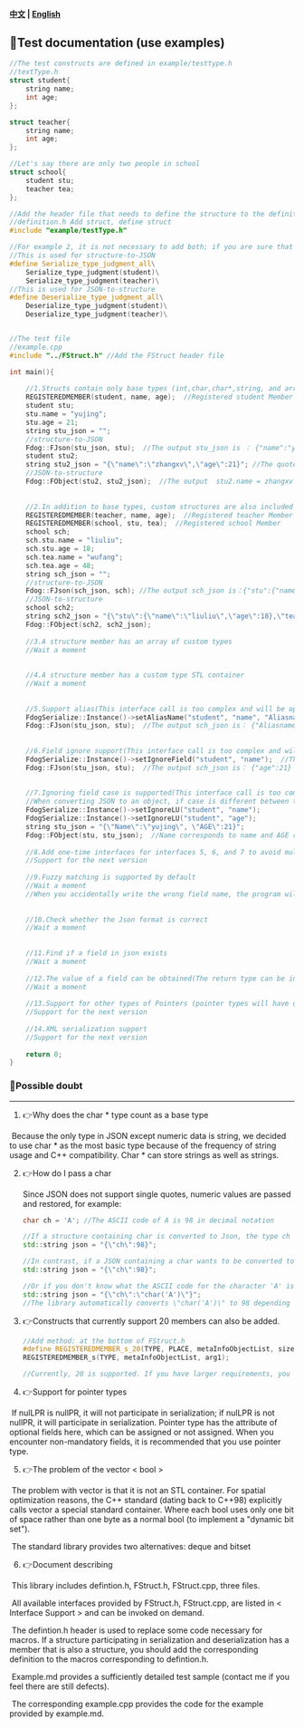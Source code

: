 #### [中文](https://github.com/HuaGouFdog/FdogSerialize/blob/master/example/example.md) | [**English**](https://github.com/HuaGouFdog/FdogSerialize/blob/master/example/example_EN.md)



## :christmas_tree:Test documentation (use examples)

```cpp
//The test constructs are defined in example/testtype.h
//textType.h
struct student{
  	string name;
    int age;
};

struct teacher{
    string name;
    int age;
};

//Let's say there are only two people in school
struct school{
    student stu;
    teacher tea;
};

//Add the header file that needs to define the structure to the definition.h header file
//definition.h Add struct, define struct
#include "example/testType.h"

//For example 2, it is not necessary to add both; if you are sure that only one-way conversions are required, you can define only one side.
//This is used for structure-to-JSON
#define Serialize_type_judgment_all\
    Serialize_type_judgment(student)\
    Serialize_type_judgment(teacher)\
//This is used for JSON-to-structure
#define Deserialize_type_judgment_all\
    Deserialize_type_judgment(student)\
    Deserialize_type_judgment(teacher)\


//The test file
//example.cpp
#include "../FStruct.h" //Add the FStruct header file

int main(){
    
    //1.Structs contain only base types (int,char,char*,string, and arrays of base types, or STL containers (map does not currently support full types), so you only need to register members.
    REGISTEREDMEMBER(student, name, age);  //Registered student Member
    student stu;
    stu.name = "yujing";
    stu.age = 21;
    string stu_json = "";
    //structure-to-JSON
    Fdog::FJson(stu_json, stu);  //The output stu_json is ： {"name":"yujing","age":21}
    student stu2;
    string stu2_json = "{\"name\":\"zhangxv\",\"age\":21}"; //The quotes have to be handled
    //JSON-to-structure
    Fdog::FObject(stu2, stu2_json);  //The output  stu2.name = zhangxv   stu2.age = 21
    
    
    //2.In addition to base types, custom structures are also included in the structure
    REGISTEREDMEMBER(teacher, name, age);  //Registered teacher Member
    REGISTEREDMEMBER(school, stu, tea);  //Registered school Member
    school sch;
    sch.stu.name = "liuliu";
    sch.stu.age = 18;
    sch.tea.name = "wufang";
    sch.tea.age = 48;
    string sch_json = "";
    //structure-to-JSON
    Fdog::FJson(sch_json, sch); //The output sch_json is：{"stu":{"name":"liuliu","age":18},"tea":{"name":"wufang","age":48}}
  	//JSON-to-structure
    school sch2;
    string sch2_json = "{\"stu\":{\"name\":\"liuliu\",\"age\":18},\"tea\":{\"name\":\"wufang\",\"age\":48}}";
    Fdog::FObject(sch2, sch2_json);
    
    //3.A structure member has an array of custom types
    //Wait a moment
    
    
    //4.A structure member has a custom type STL container
    //Wait a moment
    
    
    //5.Support alias(This interface call is too complex and will be optimized later)
    FdogSerialize::Instance()->setAliasName("student", "name", "Aliasname"); //The first parameter is type, the second parameter is original name, and the third parameter is alias.
    Fdog::FJson(stu_json, stu);  //The output sch_json is： {"Aliasname":"yujing","age":21}
    
    
    //6.Field ignore support(This interface call is too complex and will be optimized later)
    FdogSerialize::Instance()->setIgnoreField("student", "name");  //The first argument is the type, and the second argument is the field to ignore
    Fdog::FJson(stu_json, stu);  //The output sch_json is： {"age":21}  //The data in the name field is ignored
    
    
    //7.Ignoring field case is supported(This interface call is too complex and will be optimized later)
    //When converting JSON to an object, if case is different between the key value in the JSON and the member name in the object, you can set case to be ignored.
    FdogSerialize::Instance()->setIgnoreLU("student", "name");
    FdogSerialize::Instance()->setIgnoreLU("student", "age");
    string stu_json = "{\"Name\":\"yujing\", \"AGE\":21}";
    Fdog::FObject(stu, stu_json);  //Name corresponds to name and AGE corresponds to age
    
    //8.Add one-time interfaces for interfaces 5, 6, and 7 to avoid multiple calls to interfaces because multiple fields need to be set
    //Support for the next version
    
    //9.Fuzzy matching is supported by default
    //Wait a moment
    //When you accidentally write the wrong field name, the program will automatically fuzzy match, as much as possible to complete the conversion.
    
    
    //10.Check whether the Json format is correct
    //Wait a moment
    
    
    //11.Find if a field in json exists
    //Wait a moment
    
    //12.The value of a field can be obtained(The return type can be int, double, string, or bool)
    //Wait a moment
    
    //13.Support for other types of Pointers (pointer types will have optional field attributes. In the case of pointer variables, it will determine whether the pointer address is empty during conversion. If it is empty, it will not be converted, similar to ignoring fields)
    //Support for the next version
    
    //14.XML serialization support
    //Support for the next version
    
    return 0;
}
```



### :christmas_tree:Possible doubt

---



1. :point_right:Why does the char * type count as a base type

​		Because the only type in JSON except numeric data is string, we decided to use char * as the most basic type because of the frequency of string usage and C++ compatibility. Char * can store strings as well as strings.



2. :point_right:How do I pass a char

   Since JSON does not support single quotes, numeric values are passed and restored, for example:

   ```cpp
   char ch = 'A'; //The ASCII code of A is 98 in decimal notation
   
   //If a structure containing char is converted to Json, the type ch detected as char is automatically converted to a character, // note the escape in C++
   std::string json = "{\"ch\":98}";
   
   //In contrast, if a JSON containing a char wants to be converted to a struct
   std::string json = "{\"ch\":98}";
   
   //Or if you don't know what the ASCII code for the character 'A' is, you can use the following method, and you won't normally have to write json yourself
   std::string json = "{\"ch\":\"char('A')\"}";
   //The library automatically converts \"char('A')\" to 98 depending on the type of ch
   ```

   

3. :point_right:Constructs that currently support 20 members can also be added.

   ```cpp
   //Add method: at the bottom of FStruct.h
   #define REGISTEREDMEMBER_s_20(TYPE, PLACE, metaInfoObjectList, size, arg1, ...) \
   REGISTEREDMEMBER_s(TYPE, metaInfoObjectList, arg1);
   
   //Currently, 20 is supported. If you have larger requirements, you can add them according to the existing format. Of course, if you think 20 is too much, you can also delete them.
   ```

   

4. :point_right:Support for pointer types

​		If nulLPR is nullPR, it will not participate in serialization; if nulLPR is not nullPR, it will participate in serialization. Pointer type has the attribute of optional fields here, which can be assigned or not assigned. When you encounter non-mandatory fields, it is recommended that you use pointer type.



5. :point_right:The problem of the vector < bool >

​		The problem with vector<bool> is that it is not an STL container. For spatial optimization reasons, the C++ standard (dating back to C++98) explicitly calls vector<bool> a special standard container.</bool></bool> Where each bool uses only one bit of space rather than one byte as a normal bool (to implement a "dynamic bit set").

​		The standard library provides two alternatives: deque<bool> and bitset</bool>



6. :point_right:Document describing

​		This library includes defintion.h, FStruct.h, FStruct.cpp, three files.

​		All available interfaces provided by FStruct.h, FStruct.cpp, are listed in < Interface Support > and can be invoked on demand.

​		The defintion.h header is used to replace some code necessary for macros. If a structure participating in serialization and deserialization has a member that is also a structure, you should add the corresponding definition to the macros corresponding to defintion.h.

​		Example.md provides a sufficiently detailed test sample (contact me if you feel there are still defects).

​		The corresponding example.cpp provides the code for the example provided by example.md.